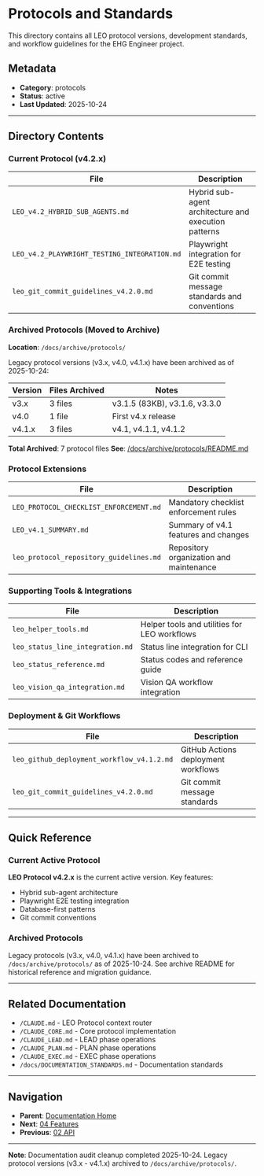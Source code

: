 # Protocols and Standards

This directory contains all LEO protocol versions, development standards, and workflow guidelines for the EHG Engineer project.

## Metadata
- **Category**: protocols
- **Status**: active
- **Last Updated**: 2025-10-24

---

## Directory Contents

### Current Protocol (v4.2.x)

| File | Description |
|------|-------------|
| `LEO_v4.2_HYBRID_SUB_AGENTS.md` | Hybrid sub-agent architecture and execution patterns |
| `LEO_v4.2_PLAYWRIGHT_TESTING_INTEGRATION.md` | Playwright integration for E2E testing |
| `leo_git_commit_guidelines_v4.2.0.md` | Git commit message standards and conventions |

### Archived Protocols (Moved to Archive)

**Location**: `/docs/archive/protocols/`

Legacy protocol versions (v3.x, v4.0, v4.1.x) have been archived as of 2025-10-24:

| Version | Files Archived | Notes |
|---------|----------------|-------|
| v3.x | 3 files | v3.1.5 (83KB), v3.1.6, v3.3.0 |
| v4.0 | 1 file | First v4.x release |
| v4.1.x | 3 files | v4.1, v4.1.1, v4.1.2 |

**Total Archived**: 7 protocol files
**See**: [/docs/archive/protocols/README.md](/docs/archive/protocols/README.md)

### Protocol Extensions

| File | Description |
|------|-------------|
| `LEO_PROTOCOL_CHECKLIST_ENFORCEMENT.md` | Mandatory checklist enforcement rules |
| `LEO_v4.1_SUMMARY.md` | Summary of v4.1 features and changes |
| `leo_protocol_repository_guidelines.md` | Repository organization and maintenance |

### Supporting Tools & Integrations

| File | Description |
|------|-------------|
| `leo_helper_tools.md` | Helper tools and utilities for LEO workflows |
| `leo_status_line_integration.md` | Status line integration for CLI |
| `leo_status_reference.md` | Status codes and reference guide |
| `leo_vision_qa_integration.md` | Vision QA workflow integration |

### Deployment & Git Workflows

| File | Description |
|------|-------------|
| `leo_github_deployment_workflow_v4.1.2.md` | GitHub Actions deployment workflows |
| `leo_git_commit_guidelines_v4.2.0.md` | Git commit message standards |

---

## Quick Reference

### Current Active Protocol
**LEO Protocol v4.2.x** is the current active version. Key features:
- Hybrid sub-agent architecture
- Playwright E2E testing integration
- Database-first patterns
- Git commit conventions

### Archived Protocols
Legacy protocols (v3.x, v4.0, v4.1.x) have been archived to `/docs/archive/protocols/` as of 2025-10-24. See archive README for historical reference and migration guidance.

---

## Related Documentation

- `/CLAUDE.md` - LEO Protocol context router
- `/CLAUDE_CORE.md` - Core protocol implementation
- `/CLAUDE_LEAD.md` - LEAD phase operations
- `/CLAUDE_PLAN.md` - PLAN phase operations
- `/CLAUDE_EXEC.md` - EXEC phase operations
- `/docs/DOCUMENTATION_STANDARDS.md` - Documentation standards

---

## Navigation

- **Parent**: [Documentation Home](/docs/README.md)
- **Next**: [04 Features](/docs/04_features/README.md)
- **Previous**: [02 API](/docs/02_api/README.md)

---

**Note**: Documentation audit cleanup completed 2025-10-24. Legacy protocol versions (v3.x - v4.1.x) archived to `/docs/archive/protocols/`.
